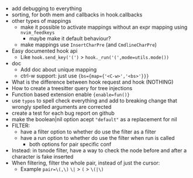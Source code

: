 + add debugging to everything
+ sorting, for both mem and callbacks in hook.callbacks
+ other types of mappings
    + make it possible to activate mappings without an expr mapping using `nvim_feedkeys`
        + maybe make it default behaviour?
    + make mappings use `InsertCharPre` (and `CmdlineCharPre`)
+ Easy documented hook api
    + Like `hook.send_key('(')` > `hook._run('(',mode=utils.mode())`
+ doc
    + Add doc about unique mapping
    + ctrl-w support: just use `{bs={map={'<C-w>','<bs>'}}}`
+ What is the difference between hook request and hook (NOTHING)
+ How to create a treesitter query for tree injections
+ Function based extension enable `{enable=fun()}`
+ use `typos` to spell check everything and add to breaking change that wrongly spelled arguments are corrected
+ create a test for each bug report on github
+ make the boolean|nil option acept `"default"` as a replacement for nil
+ FILTER:
    + have a filter option to whether do use the filter as a filter
    + have a run option to whether do use the filter when run is called
        + both options for pair specific conf
+ Instead: in tsnode filter, have a way to check the node before and after a character is fake inserted
+ When filtering, filter the whole pair, instead of just the cursor:
    + Example `pair=\(,\)` `\|` > `(` > `\(|\)`
